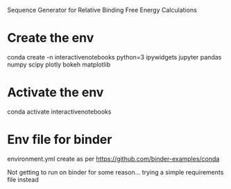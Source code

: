 

Sequence Generator for Relative Binding Free Energy Calculations

# Create the env
conda create -n interactivenotebooks python=3 ipywidgets jupyter pandas numpy scipy plotly bokeh matplotlib

# Activate the env
conda activate interactivenotebooks

# Env file for binder
environment.yml create as per https://github.com/binder-examples/conda

Not getting to run on binder for some reason... trying a simple requirements file instead


